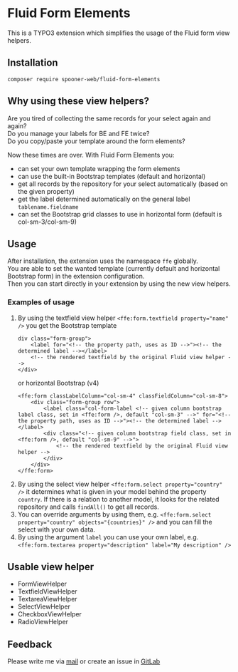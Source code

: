 # Fluid Form Elements

This is a TYPO3 extension which simplifies the usage of the Fluid form view helpers.

## Installation

`composer require spooner-web/fluid-form-elements`

## Why using these view helpers?

Are you tired of collecting the same records for your select again and again?<br>
Do you manage your labels for BE and FE twice?<br>
Do you copy/paste your template around the form elements?

Now these times are over. With Fluid Form Elements you:

* can set your own template wrapping the form elements
* can use the built-in Bootstrap templates (default and horizontal)
* get all records by the repository for your select automatically (based on the given property)
* get the label determined automatically on the general label `tablename.fieldname`
* can set the Bootstrap grid classes to use in horizontal form (default is col-sm-3/col-sm-9)

## Usage

After installation, the extension uses the namespace `ffe` globally.<br>
You are able to set the wanted template (currently default and horizontal Bootstrap form) in the extension configuration.<br>
Then you can start directly in your extension by using the new view helpers.

### Examples of usage

1. By using the textfield view helper `<ffe:form.textfield property="name" />` you get the Bootstrap template 
    ```
    div class="form-group">
        <label for="<!-- the property path, uses as ID -->"><!-- the determined label --></label>
        <!-- the rendered textfield by the original Fluid view helper -->
    </div>
    ```
    or horizontal Bootstrap (v4)
    ```
    <ffe:form classLabelColumn="col-sm-4" classFieldColumn="col-sm-8">
        <div class="form-group row">
            <label class="col-form-label <!-- given column bootstrap label class, set in <ffe:form />, default "col-sm-3" -->" for="<!-- the property path, uses as ID -->"><!-- the determined label --></label>
            <div class="<!-- given column bootstrap field class, set in <ffe:form />, default "col-sm-9" -->">
                <!-- the rendered textfield by the original Fluid view helper -->
            </div>
        </div>
    </ffe:form>
    ```
2. By using the select view helper `<ffe:form.select property="country" />` it determines what is given in your model behind the property `country`. If there is a relation to another model, it looks for the related repository and calls `findAll()` to get all records.
3. You can override arguments by using them, e.g. `<ffe:form.select property="country" objects="{countries}" />` and you can fill the select with your own data.
4. By using the argument `label` you can use your own label, e.g. `<ffe:form.textarea property="description" label="My description" />`

## Usable view helper

* FormViewHelper
* TextfieldViewHelper
* TextareaViewHelper
* SelectViewHelper
* CheckboxViewHelper
* RadioViewHelper

## Feedback

Please write me via [mail](mailto:loeffler@spooner-web.de) or create an issue in [GitLab](https://git.spooner.io/spooner/fluid_form_elements)

